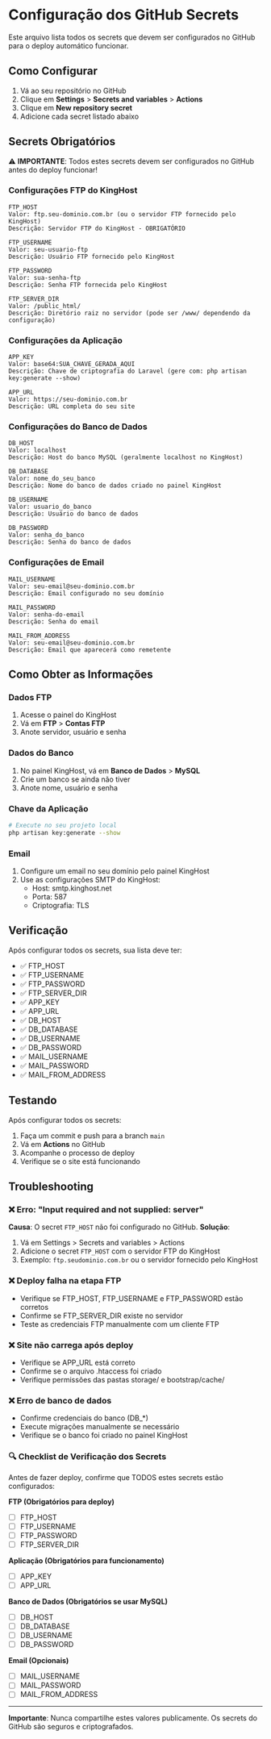# Configuração dos GitHub Secrets

Este arquivo lista todos os secrets que devem ser configurados no GitHub para o deploy automático funcionar.

## Como Configurar

1. Vá ao seu repositório no GitHub
2. Clique em **Settings** > **Secrets and variables** > **Actions**
3. Clique em **New repository secret**
4. Adicione cada secret listado abaixo

## Secrets Obrigatórios

⚠️ **IMPORTANTE**: Todos estes secrets devem ser configurados no GitHub antes do deploy funcionar!

### Configurações FTP do KingHost

```
FTP_HOST
Valor: ftp.seu-dominio.com.br (ou o servidor FTP fornecido pelo KingHost)
Descrição: Servidor FTP do KingHost - OBRIGATÓRIO
```

```
FTP_USERNAME
Valor: seu-usuario-ftp
Descrição: Usuário FTP fornecido pelo KingHost
```

```
FTP_PASSWORD
Valor: sua-senha-ftp
Descrição: Senha FTP fornecida pelo KingHost
```

```
FTP_SERVER_DIR
Valor: /public_html/
Descrição: Diretório raiz no servidor (pode ser /www/ dependendo da configuração)
```

### Configurações da Aplicação

```
APP_KEY
Valor: base64:SUA_CHAVE_GERADA_AQUI
Descrição: Chave de criptografia do Laravel (gere com: php artisan key:generate --show)
```

```
APP_URL
Valor: https://seu-dominio.com.br
Descrição: URL completa do seu site
```

### Configurações do Banco de Dados

```
DB_HOST
Valor: localhost
Descrição: Host do banco MySQL (geralmente localhost no KingHost)
```

```
DB_DATABASE
Valor: nome_do_seu_banco
Descrição: Nome do banco de dados criado no painel KingHost
```

```
DB_USERNAME
Valor: usuario_do_banco
Descrição: Usuário do banco de dados
```

```
DB_PASSWORD
Valor: senha_do_banco
Descrição: Senha do banco de dados
```

### Configurações de Email

```
MAIL_USERNAME
Valor: seu-email@seu-dominio.com.br
Descrição: Email configurado no seu domínio
```

```
MAIL_PASSWORD
Valor: senha-do-email
Descrição: Senha do email
```

```
MAIL_FROM_ADDRESS
Valor: seu-email@seu-dominio.com.br
Descrição: Email que aparecerá como remetente
```

## Como Obter as Informações

### Dados FTP
1. Acesse o painel do KingHost
2. Vá em **FTP** > **Contas FTP**
3. Anote servidor, usuário e senha

### Dados do Banco
1. No painel KingHost, vá em **Banco de Dados** > **MySQL**
2. Crie um banco se ainda não tiver
3. Anote nome, usuário e senha

### Chave da Aplicação
```bash
# Execute no seu projeto local
php artisan key:generate --show
```

### Email
1. Configure um email no seu domínio pelo painel KingHost
2. Use as configurações SMTP do KingHost:
   - Host: smtp.kinghost.net
   - Porta: 587
   - Criptografia: TLS

## Verificação

Após configurar todos os secrets, sua lista deve ter:

- ✅ FTP_HOST
- ✅ FTP_USERNAME  
- ✅ FTP_PASSWORD
- ✅ FTP_SERVER_DIR
- ✅ APP_KEY
- ✅ APP_URL
- ✅ DB_HOST
- ✅ DB_DATABASE
- ✅ DB_USERNAME
- ✅ DB_PASSWORD
- ✅ MAIL_USERNAME
- ✅ MAIL_PASSWORD
- ✅ MAIL_FROM_ADDRESS

## Testando

Após configurar todos os secrets:

1. Faça um commit e push para a branch `main`
2. Vá em **Actions** no GitHub
3. Acompanhe o processo de deploy
4. Verifique se o site está funcionando

## Troubleshooting

### ❌ Erro: "Input required and not supplied: server"
**Causa**: O secret `FTP_HOST` não foi configurado no GitHub.
**Solução**: 
1. Vá em Settings > Secrets and variables > Actions
2. Adicione o secret `FTP_HOST` com o servidor FTP do KingHost
3. Exemplo: `ftp.seudominio.com.br` ou o servidor fornecido pelo KingHost

### ❌ Deploy falha na etapa FTP
- Verifique se FTP_HOST, FTP_USERNAME e FTP_PASSWORD estão corretos
- Confirme se FTP_SERVER_DIR existe no servidor
- Teste as credenciais FTP manualmente com um cliente FTP

### ❌ Site não carrega após deploy
- Verifique se APP_URL está correto
- Confirme se o arquivo .htaccess foi criado
- Verifique permissões das pastas storage/ e bootstrap/cache/

### ❌ Erro de banco de dados
- Confirme credenciais do banco (DB_*)
- Execute migrações manualmente se necessário
- Verifique se o banco foi criado no painel KingHost

### 🔍 Checklist de Verificação dos Secrets

Antes de fazer deploy, confirme que TODOS estes secrets estão configurados:

**FTP (Obrigatórios para deploy)**
- [ ] FTP_HOST
- [ ] FTP_USERNAME  
- [ ] FTP_PASSWORD
- [ ] FTP_SERVER_DIR

**Aplicação (Obrigatórios para funcionamento)**
- [ ] APP_KEY
- [ ] APP_URL

**Banco de Dados (Obrigatórios se usar MySQL)**
- [ ] DB_HOST
- [ ] DB_DATABASE
- [ ] DB_USERNAME
- [ ] DB_PASSWORD

**Email (Opcionais)**
- [ ] MAIL_USERNAME
- [ ] MAIL_PASSWORD
- [ ] MAIL_FROM_ADDRESS

---

**Importante**: Nunca compartilhe estes valores publicamente. Os secrets do GitHub são seguros e criptografados.